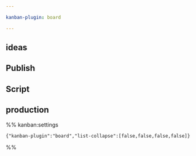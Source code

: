 ```yaml
---

kanban-plugin: board

---
```


## ideas



## Publish



## Script



## production





%% kanban:settings
```
{"kanban-plugin":"board","list-collapse":[false,false,false,false]}
```
%%